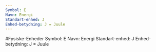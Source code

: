 ```yaml
---
Symbol: E
Navn: Energi
Standart-enhed: J
Enhed-betydning: J = Juule
---
```

#Fysiske-Enheder 
Symbol: E
Navn: Energi
Standart-enhed: J
Enhed-betydning: J = Juule